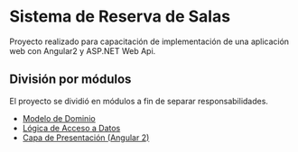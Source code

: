 # Sistema de Reserva de Salas

Proyecto realizado para capacitación de implementación de una aplicación web con Angular2 y ASP.NET Web Api.

## División por módulos

El proyecto se dividió en módulos a fin de separar responsabilidades.

* [Modelo de Dominio](../../tree/master/ReservaSalas)
* [Lógica de Acceso a Datos](../../tree/master/DataAccess)
* [Capa de Presentación (Angular 2)](../../tree/master/Angular)